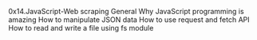0x14.JavaScript-Web scraping
General
Why JavaScript programming is amazing
How to manipulate JSON data
How to use request and fetch API
How to read and write a file using fs module
